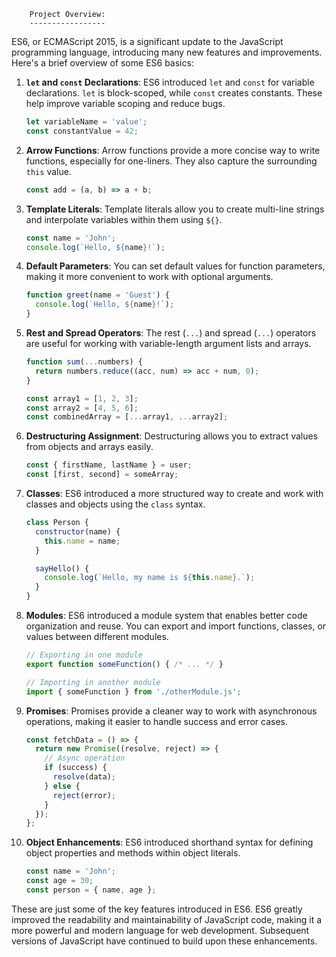 		Project Overview:
		-----------------

ES6, or ECMAScript 2015, is a significant update to the JavaScript programming language, introducing many new features and improvements. Here's a brief overview of some ES6 basics:

1. **`let` and `const` Declarations**: ES6 introduced `let` and `const` for variable declarations. `let` is block-scoped, while `const` creates constants. These help improve variable scoping and reduce bugs.

   ```javascript
   let variableName = 'value';
   const constantValue = 42;
   ```

2. **Arrow Functions**: Arrow functions provide a more concise way to write functions, especially for one-liners. They also capture the surrounding `this` value.

   ```javascript
   const add = (a, b) => a + b;
   ```

3. **Template Literals**: Template literals allow you to create multi-line strings and interpolate variables within them using `${}`.

   ```javascript
   const name = 'John';
   console.log(`Hello, ${name}!`);
   ```

4. **Default Parameters**: You can set default values for function parameters, making it more convenient to work with optional arguments.

   ```javascript
   function greet(name = 'Guest') {
     console.log(`Hello, ${name}!`);
   }
   ```

5. **Rest and Spread Operators**: The rest (`...`) and spread (`...`) operators are useful for working with variable-length argument lists and arrays.

   ```javascript
   function sum(...numbers) {
     return numbers.reduce((acc, num) => acc + num, 0);
   }

   const array1 = [1, 2, 3];
   const array2 = [4, 5, 6];
   const combinedArray = [...array1, ...array2];
   ```

6. **Destructuring Assignment**: Destructuring allows you to extract values from objects and arrays easily.

   ```javascript
   const { firstName, lastName } = user;
   const [first, second] = someArray;
   ```

7. **Classes**: ES6 introduced a more structured way to create and work with classes and objects using the `class` syntax.

   ```javascript
   class Person {
     constructor(name) {
       this.name = name;
     }

     sayHello() {
       console.log(`Hello, my name is ${this.name}.`);
     }
   }
   ```

8. **Modules**: ES6 introduced a module system that enables better code organization and reuse. You can export and import functions, classes, or values between different modules.

   ```javascript
   // Exporting in one module
   export function someFunction() { /* ... */ }

   // Importing in another module
   import { someFunction } from './otherModule.js';
   ```

9. **Promises**: Promises provide a cleaner way to work with asynchronous operations, making it easier to handle success and error cases.

   ```javascript
   const fetchData = () => {
     return new Promise((resolve, reject) => {
       // Async operation
       if (success) {
         resolve(data);
       } else {
         reject(error);
       }
     });
   };
   ```

10. **Object Enhancements**: ES6 introduced shorthand syntax for defining object properties and methods within object literals.

    ```javascript
    const name = 'John';
    const age = 30;
    const person = { name, age };
    ```

These are just some of the key features introduced in ES6. ES6 greatly improved the readability and maintainability of JavaScript code, making it a more powerful and modern language for web development. Subsequent versions of JavaScript have continued to build upon these enhancements.

